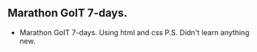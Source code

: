 ## Marathon GoIT 7-days.
* Marathon GoIT 7-days. Using html and css
P.S. Didn't learn anything new.
